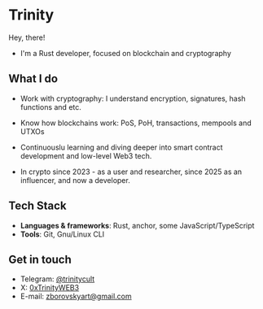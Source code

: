 # Trinity
Hey, there!

- I'm a Rust developer, focused on blockchain and cryptography

## What I do
- Work with cryptography: I understand encryption, signatures, hash functions and etc.

- Know how blockchains work: PoS, PoH, transactions, mempools and UTXOs

- Continuouslu learning and diving deeper into smart contract development and low-level Web3 tech.

- In crypto since 2023 - as a user and researcher, since 2025 as an influencer, and now a developer.

## Tech Stack
- **Languages & frameworks**: Rust, anchor, some JavaScript/TypeScript
- **Tools**: Git, Gnu/Linux CLI

## Get in touch
- Telegram:
[@trinitycult](https://t.me/trinitycult)
- X:
[0xTrinityWEB3](https://x.com/0xTrinityWEB3)
- E-mail:
zborovskyart@gmail.com

